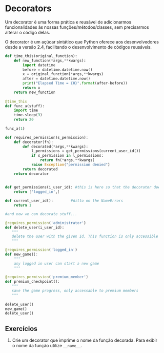 # Decorators

Um decorator é uma forma prática e reusável de adicionarmos funcionalidades às nossas funções/métodos/classes, sem precisarmos alterar o código delas.

O decorator é um açúcar sintático que Python oferece aos desenvolvedores desde a versão 2.4, facilitando o desenvolvimento de códigos reusáveis.

```python
def time_this(original_function):      
    def new_function(*args,**kwargs):
        import datetime                 
        before = datetime.datetime.now()                     
        x = original_function(*args,**kwargs)                
        after = datetime.datetime.now()                      
        print("Elapsed Time = {0}".format(after-before))      
        return x                                             
    return new_function
  
@time_this
def func_a(stuff):
    import time
    time.sleep(3)
    return 20
    
func_a(1)
```

```python
def requires_permission(s_permission):                            
    def decorator(fn):                                            
        def decorated(*args,**kwargs):                            
            l_permissions = get_permissions(current_user_id())     
            if s_permission in l_permissions:                       
                return fn(*args,**kwargs)                         
            raise Exception("permission denied")                  
        return decorated                                          
    return decorator       
    
    
def get_permissions(i_user_id): #this is here so that the decorator doesn't throw NameErrors
    return ['logged_in',]

def current_user_id():        #ditto on the NameErrors
    return 1

#and now we can decorate stuff...                                     

@requires_permission('administrator')
def delete_user(i_user_id):
   """
   delete the user with the given Id. This function is only accessible to users with administrator permissions
   """

@requires_permission('logged_in')
def new_game():
    """
    any logged in user can start a new game
    """
    
@requires_permission('premium_member')
def premium_checkpoint():
   """
   save the game progress, only accessable to premium members
   """
    
delete_user()
new_game()
delete_user()
```



## Exercícios

1. Crie um decorator que imprime o nome da função decorada. Para exibir o nome da função utilize `__name__`.
